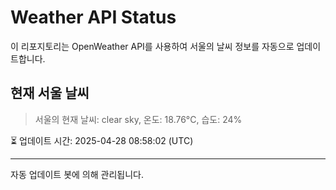 
# Weather API Status

이 리포지토리는 OpenWeather API를 사용하여 서울의 날씨 정보를 자동으로 업데이트합니다.

## 현재 서울 날씨
> 서울의 현재 날씨: clear sky, 온도: 18.76°C, 습도: 24%

⏳ 업데이트 시간: 2025-04-28 08:58:02 (UTC)

---
자동 업데이트 봇에 의해 관리됩니다.
